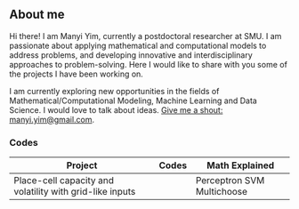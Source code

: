 ## About me

Hi there! I am Manyi Yim, currently a postdoctoral researcher at SMU. I am passionate about applying mathematical and computational models to address problems, and developing innovative and interdisciplinary approaches to problem-solving. Here I would like to share with you some of the projects I have been working on.

I am currently exploring new opportunities in the fields of Mathematical/Computational Modeling, Machine Learning and Data Science. I would love to talk about ideas. [Give me a shout: manyi.yim@gmail.com](manyi.yim@gmail.com).


### Codes

| Project | Codes | Math Explained |
| ----------- | ----------- | ----------- |
| Place-cell capacity and volatility with grid-like inputs |  | Perceptron SVM Multichoose|

